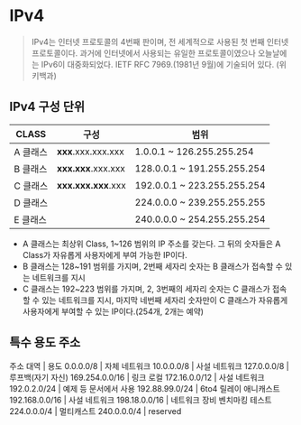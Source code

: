 # IPv4

> IPv4는 인터넷 프로토콜의 4번째 판이며, 전 세계적으로 사용된 첫 번째 인터넷 프로토콜이다. 과거에 인터넷에서 사용되는 유일한 프로토콜이였으나 오늘날에는 IPv6이 대중화되었다. IETF RFC 7969.(1981년 9월)에 기술되어 있다. (위키백과)

## IPv4 구성 단위

CLASS | 구성 | 범위
--- | --- | ---
A 클래스 | **xxx**.xxx.xxx.xxx | 1.0.0.1 ~ 126.255.255.254
B 클래스 | **xxx.xxx**.xxx.xxx | 128.0.0.1 ~ 191.255.255.254
C 클래스 | **xxx.xxx.xxx**.xxx | 192.0.0.1 ~ 223.255.255.254
D 클래스 |  | 224.0.0.0 ~ 239.255.255.255
E 클래스 |  | 240.0.0.0 ~ 254.255.255.254

- A 클래스는 최상위 Class, 1~126 범위의 IP 주소를 갖는다. 그 뒤의 숫자들은 A Class가 자유롭게 사용자에게 부여 가능한 IP이다.
- B 클래스는 128~191 범위를 가지며, 2번째 세자리 숫자는 B 클래스가 접속할 수 있는 네트워크를 지시
- C 클래스는 192~223 범위를 가지며, 2, 3번째의 세자리 숫자는 C 클래스가 접속할 수 있는 네트워크를 지시, 마지막 네번째 세자리 숫자만이 C 클래스가 자유롭게 사용자에게 부여할 수 있는 IP이다.(254개, 2개는 예약)

## 특수 용도 주소

주소 대역 | 용도
0.0.0.0/8 | 자체 네트워크
10.0.0.0/8 | 사설 네트워크
127.0.0.0/8 | 루프백(자기 자신)
169.254.0.0/16 | 링크 로컬
172.16.0.0/12 | 사설 네트워크
192.0.2.0/24 | 예제 등 문서에서 사용
192.88.99.0/24 | 6to4 릴레이 애니캐스트
192.168.0.0/16 | 사설 네트워크
198.18.0.0/16 | 네트워크 장비 벤치마킹 테스트
224.0.0.0/4 | 멀티캐스트
240.0.0.0/4 | reserved
